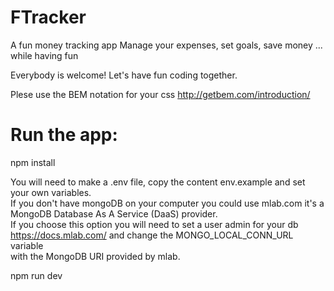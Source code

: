 # FTracker
A fun money tracking app
Manage your expenses, set goals, save money ... while having fun  
  
Everybody is welcome! Let's have fun coding together.  

Plese use the BEM notation for your css http://getbem.com/introduction/

# Run the app:  
npm install  
  
You will need to make a .env file, copy the content env.example and set your own variables.  
If you don't have mongoDB on your computer you could use mlab.com it's a MongoDB Database As A Service (DaaS) provider.  
If you choose this option you will need to set a user admin for your db https://docs.mlab.com/ and change the MONGO_LOCAL_CONN_URL variable  
with the MongoDB URI provided by mlab.  
  
npm run dev  
